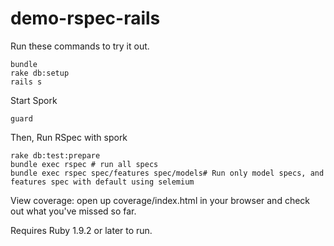 demo-rspec-rails
===================

Run these commands to try it out.

```
bundle
rake db:setup
rails s
```

Start Spork

```
guard
```

Then, Run RSpec with spork

```
rake db:test:prepare
bundle exec rspec # run all specs
bundle exec rspec spec/features spec/models# Run only model specs, and features spec with default using selemium
```

View coverage: open up coverage/index.html in your browser and check out what you've missed so far.

Requires Ruby 1.9.2 or later to run.

